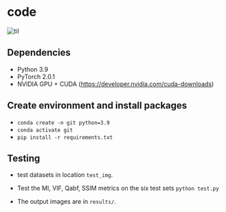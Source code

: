# code
![til](https://github.com/ggpp132/code/blob/main/demo.gif)
## Dependencies
- Python 3.9
- PyTorch 2.0.1
- NVIDIA GPU + CUDA (https://developer.nvidia.com/cuda-downloads)

## Create environment and install packages
- `conda create -n git python=3.9`
- `conda activate git`
- `pip install -r requirements.txt`

## Testing

- test datasets in location `test_img`.

- Test the MI, VIF, Qabf, SSIM metrics on the six test sets
`python test.py`

- The output images are in `results/`.
 
